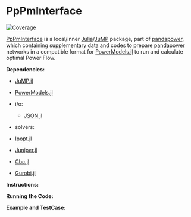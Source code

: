 # PpPmInterface

[![Coverage](https://codecov.io/gh/MMajidi137/PpPmInterface.jl/branch/master/graph/badge.svg)](https://codecov.io/gh/MMajidi137/PpPmInterface.jl)


[PpPmInterface](https://github.com/MMajidi137/pandapower/tree/JuliaPkg/pandapower/opf/PpPmInterface) is a local/inner [Julia](https://julialang.org/)/[JuMP](https://github.com/JuliaOpt/JuMP.jl) package, part of [pandapower](https://github.com/e2nIEE/pandapower), which containing supplementary data and codes to prepare [pandapower](https://github.com/e2nIEE/pandapower) networks in a compatible format for [PowerModels.jl](https://github.com/lanl-ansi/PowerModels.jl) to run and calculate optimal Power Flow.

**Dependencies:**

* [JuMP.jl](https://github.com/JuliaOpt/JuMP.jl)
* [PowerModels.jl](https://github.com/lanl-ansi/PowerModels.jl)

* i/o:
  * [JSON.jl](https://github.com/JuliaIO/JSON.jl)

* solvers:
 * [Ipopt.jl](https://github.com/jump-dev/Ipopt.jl)
 * [Juniper.jl](https://github.com/lanl-ansi/Juniper.jl)
 * [Cbc.jl](https://github.com/jump-dev/Cbc.jl)
 * [Gurobi.jl](https://github.com/jump-dev/Gurobi.jl)

**Instructions:**

**Running the Code:**

**Example and TestCase:**
